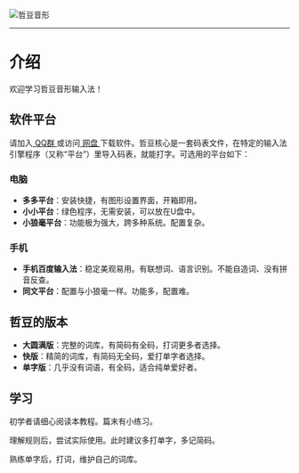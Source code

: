 ![哲豆音形](/handwrite.svg)

------
# 介绍
欢迎学习哲豆音形输入法！
## 软件平台
请加入[ QQ群 ](https://jq.qq.com/?_wv=1027&k=lcIrfCWn)或访问[ 网盘 ](http://zzdzzd.ysepan.com/)下载软件。哲豆核心是一套码表文件，在特定的输入法引擎程序（又称“平台”）里导入码表，就能打字。可选用的平台如下：

### 电脑
- **多多平台**：安装快捷，有图形设置界面，开箱即用。
- **小小平台**：绿色程序，无需安装，可以放在U盘中。
- **小狼毫平台**：功能极为强大，跨多种系统。配置复杂。
   
### 手机
- **手机百度输入法**：稳定美观易用。有联想词、语言识别。不能自造词、没有拼音反查。
- **同文平台**：配置与小狼毫一样。功能多，配置难。

## 哲豆的版本
- **大圆满版**：完整的词库，有简码有全码，打词更多者选择。
- **快版**：精简的词库，有简码无全码，爱打单字者选择。
- **单字版**：几乎没有词语，有全码，适合纯单爱好者。

## 学习
初学者请细心阅读本教程。篇末有小练习。

理解规则后，尝试实际使用。此时建议多打单字，多记简码。

熟练单字后，打词，维护自己的词库。